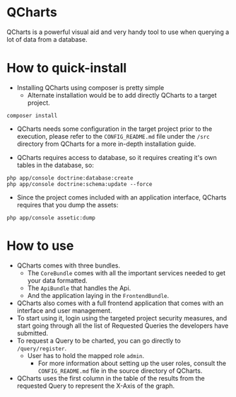 QCharts
=============

QCharts is a powerful visual aid and very handy tool to use when querying a lot
of data from a database.

How to quick-install
==============
- Installing QCharts using composer is pretty simple
    + Alternate installation would be to add directly QCharts to a target project.
```
composer install
```

- QCharts needs some configuration in the target project prior to the execution,
please refer to the ```CONFIG_README.md``` file under the ```/src``` directory from QCharts
for a more in-depth installation guide.

- QCharts requires access to database, so it requires creating it's own
tables in the database, so:
```
php app/console doctrine:database:create
php app/console doctrine:schema:update --force
```

- Since the project comes included with an application interface,
QCharts requires that you dump the assets:
```
php app/console assetic:dump
```

How to use
==========
- QCharts comes with three bundles.
    + The ```CoreBundle``` comes with all the 
    important services needed to get your data formatted.
    + The ```ApiBundle``` that handles the Api.
    + And the application laying in the ```FrontendBundle```.
- QCharts also comes with a full frontend application that comes with an interface and user management.
- To start using it, login using the targeted project security measures,
and start going through all the list of Requested Queries the developers have submitted.
- To request a Query to be charted, you can go directly to ```/query/register```.
    + User has to hold the mapped role ```admin```.
        - For more information about setting up the user roles, consult the ```CONFIG_README.md``` file in the source
        directory of QCharts. 
- QCharts uses the first column in the table of the results
from the requested Query to represent the X-Axis of the graph.